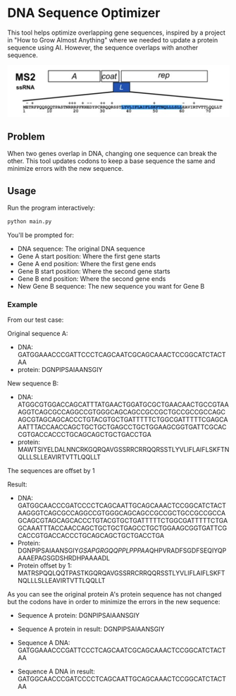 # DNA Sequence Optimizer

This tool helps optimize overlapping gene sequences, inspired by a project in "How to Grow Almost Anything" where we needed to update a protein sequence using AI. However, the sequence overlaps with another sequence.

![Overlapping genes visualization](overlap.png)

## Problem
When two genes overlap in DNA, changing one sequence can break the other. This tool updates codons to keep a base sequence the same and minimize errors with the new sequence. 

## Usage

Run the program interactively:
```bash
python main.py
```

You'll be prompted for:
- DNA sequence: The original DNA sequence
- Gene A start position: Where the first gene starts
- Gene A end position: Where the first gene ends
- Gene B start position: Where the second gene starts  
- Gene B end position: Where the second gene ends
- New Gene B sequence: The new sequence you want for Gene B

### Example

From our test case:

Original sequence A:
- DNA: GATGGAAACCCGATTCCCTCAGCAATCGCAGCAAACTCCGGCATCTACTAA
- protein: DGNPIPSAIAANSGIY

New sequence B:
- DNA: ATGGCGTGGACCAGCATTTATGAACTGGATGCGCTGAACAACTGCCGTAAAGGTCAGCGCCAGGCCGTGGGCAGCAGCCGCCGCTGCCGCCGCCAGCAGCGTAGCAGCACCCTGTACGTGCTGATTTTTCTGGCGATTTTTCGAGCAAATTTACCAACCAGCTGCTGCTGAGCCTGCTGGAAGCGGTGATTCGCACCGTGACCACCCTGCAGCAGCTGCTGACCTGA
- protein: MAWTSIYELDALNNCRKGQRQAVGSSRRCRRQQRSSTLYVLIFLAIFLSKFTNQLLLSLLEAVIRTVTTLQQLLT

The sequences are offset by 1

Result:
- DNA: GATGGCAACCCGATCCCCTCAGCAATTGCAGCAAACTCCGGCATCTACTAAGGGTCAGCGCCAGGCCGTGGGCAGCAGCCGCCGCTGCCGCCGCCAGCAGCGTAGCAGCACCCTGTACGTGCTGATTTTTCTGGCGATTTTTCTGAGCAAATTTACCAACCAGCTGCTGCTGAGCCTGCTGGAAGCGGTGATTCGCACCGTGACCACCCTGCAGCAGCTGCTGACCTGA
- Protein: DGNPIPSAIAANSGIY*GSAPGRGQQPPLPPPAA*QHPVRADFSGDFSEQIYQPAAAEPAGSGDSHRDHPAAAADL
- Protein offset by 1: MATRSPQQLQQTPASTKGQRQAVGSSRRCRRQQRSSTLYVLIFLAIFLSKFTNQLLLSLLEAVIRTVTTLQQLLT

As you can see the original protein A's protein sequence has not changed but the codons have in order to minimize the errors in the new sequence:
- Sequence A protein:           DGNPIPSAIAANSGIY
- Sequence A protein in result: DGNPIPSAIAANSGIY

- Sequence A DNA:           GATGGAAACCCGATTCCCTCAGCAATCGCAGCAAACTCCGGCATCTACTAA
- Sequence A DNA in result: GATGGCAACCCGATCCCCTCAGCAATTGCAGCAAACTCCGGCATCTACTAA